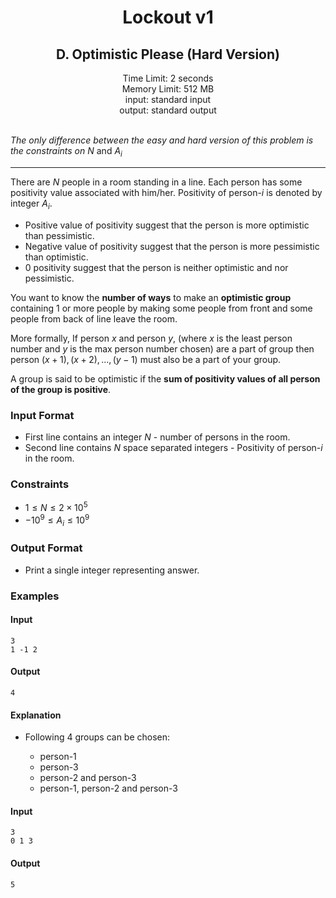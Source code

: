 <div align = "center"><b><h1>Lockout v1</h1></b></div>

<div align="center"><b><h2>D. Optimistic Please (Hard Version)</h2></b></div>
<div align="center">Time Limit: 2 seconds</div>
<div align="center">Memory Limit: 512 MB</div>
<div align="center">input: standard input</div>
<div align="center">output: standard output</div>
<br>

*The only difference between the easy and hard version of this problem is the constraints on* $N$ and $A_i$

---

There are $N$ people in a room standing in a line. Each person has some positivity value associated with him/her. Positivity of person-$i$ is denoted by integer $A_i$.

- Positive value of positivity suggest that the person is more optimistic than pessimistic.
- Negative value of positivity suggest that the person is more pessimistic than optimistic. 
- $0$ positivity suggest that the person is neither optimistic and nor pessimistic.

You want to know the **number of ways** to make an **optimistic group** containing $1$ or more people by making some people from front and some people from back of line leave the room. 

More formally, If person $x$ and person $y$, (where $x$ is the least person number and $y$ is the max person number chosen) are a part of group then person $(x + 1), (x + 2), ..., (y - 1)$ must also be a part of your group.

A group is said to be optimistic if the **sum of positivity values of all person of the group is positive**.

<h3>Input Format</h3>

- First line contains an integer $N$ - number of persons in the room.
- Second line contains $N$ space separated integers - Positivity of person-$i$ in the room.

<h3> Constraints </h3>

- $1 \leq N \leq 2 \times 10^{5}$
- $-10^9 \leq A_i \leq 10^9$

<h3>Output Format</h3>

- Print a single integer representing answer.

<h3> Examples </h3>

<h4>Input</h4>

```
3
1 -1 2 
```

<h4>Output</h4>

```
4
```

<h4> Explanation </h4>

- Following $4$ groups can be chosen:
  
  - person-$1$ 
  - person-$3$
  - person-$2$ and person-$3$
  - person-$1$, person-$2$ and person-$3$

<h4> Input </h4>

```
3
0 1 3 
```

<h4> Output </h4>

```
5
```